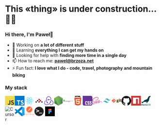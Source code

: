 <h1>This «thing» is under construction... 👨‍🎨</h1>

### Hi there, I'm Paweł👋

- 🔭 Working on **a lot of different stuff**
- 🌱 Learning **everything I can get my hands on**
- 🤔 Looking for help with **finding more time in a single day**
- 📫 How to reach me: **pawel@brzoza.net**
- ⚡ Fun fact: **I love what I do - code, travel, photography and mountain biking**

### My stack

<img align="left" width="32px" alt="JavaScript" title="JavaScript" src="https://raw.githubusercontent.com/github/explore/refs/heads/main/topics/javascript/javascript.png" />

<img align="left" width="32px" alt="TypeScript" src="https://raw.githubusercontent.com/github/explore/refs/heads/main/topics/typescript/typescript.png" />

<img align="left" width="32px" alt="React" src="https://raw.githubusercontent.com/github/explore/refs/heads/main/topics/react/react.png" />

<img align="left" width="32px" alt="React Router" src="https://raw.githubusercontent.com/github/explore/refs/heads/main/topics/react-router/react-router.png" />

<img align="left" width="32px" alt="Redux" src="https://raw.githubusercontent.com/github/explore/refs/heads/main/topics/redux/redux.png" />

<img align="left" width="32px" alt="Node.js" src="https://raw.githubusercontent.com/github/explore/refs/heads/main/topics/nodejs/nodejs.png" />

<img align="left" width="32px" alt="MongoDB" src="https://raw.githubusercontent.com/github/explore/refs/heads/main/topics/mongodb/mongodb.png" />

<img width="32px" alt="MariaDB" src="https://raw.githubusercontent.com/github/explore/refs/heads/main/topics/mariadb/mariadb.png" />

<img align="left" width="32px" alt="HTML5" src="http://raw.githubusercontent.com/github/explore/refs/heads/main/topics/html/html.png" />

<img align="left" width="32px" alt="CSS3" src="https://raw.githubusercontent.com/github/explore/refs/heads/main/topics/css/css.png" />

<img align="left" width="32px" alt="Sass" src="https://raw.githubusercontent.com/github/explore/refs/heads/main/topics/sass/sass.png" />

<img align="left" width="32px" alt="Tailwind" src="https://raw.githubusercontent.com/github/explore/refs/heads/main/topics/tailwind/tailwind.png" />

<img align="left" width="32px" alt="Git" src="https://raw.githubusercontent.com/github/explore/refs/heads/main/topics/git/git.png" />

<img align="left" width="32px" alt="GitHub" src="https://raw.githubusercontent.com/github/explore/refs/heads/main/topics/github/github.png" />

<img align="left" width="32px" alt="npm" src="https://raw.githubusercontent.com/github/explore/refs/heads/main/topics/npm/npm.png" />

<img width="32px" alt="Terminal" src="https://raw.githubusercontent.com/github/explore/refs/heads/main/topics/terminal/terminal.png" />

<img align="left" width="32px" alt="Cursor" src="https://encrypted-tbn0.gstatic.com/images?q=tbn:ANd9GcTO4H5JRdhQKQH6T8DzUgKSUeiqz-R91qHY02wn7f-gjmzKmn_uiivgTNb-hhaBY3Is9lQ&usqp=CAU" />

<img align="left" width="32px" alt="Visual Studio Code" src="https://raw.githubusercontent.com/github/explore/refs/heads/main/topics/visual-studio-code/visual-studio-code.png" />

<img align="left" width="32px" alt="Postman" src="https://raw.githubusercontent.com/github/explore/refs/heads/main/topics/postman/postman.png" />

<img width="32px" alt="Figma" src="https://raw.githubusercontent.com/github/explore/refs/heads/main/topics/figma/figma.png" />
